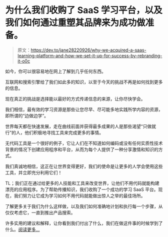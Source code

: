 # 为什么我们收购了 SaaS 学习平台，以及我们如何通过重塑其品牌来为成功做准备。

> 原文：<https://dev.to/jane28220926/why-we-acquired-a-saas-learning-platform-and-how-we-set-it-up-for-success-by-rebranding-it-o0c>

如今，你可以很容易地在网上了解到几乎任何东西。

互联网和搜索引擎给了我们如此多的知识，以至于今天的挑战不再是如何找到更多的信息。

现在真正的挑战是选择能以最好的方式传递信息的来源，让你尽快学会。

我们相信，最有效的学习资源是那些让您尽早、尽可能多地实践所学内容的资源，即所谓的“边做边学”。

世界每天都在快速发展，走在曲线前面并获得最多成果的人是那些渴望“只做就行”的人，他们积极地寻找工具来完成更多的事情。

无代码工具是一个很好的例子，它让人们在不知道如何编码或没有任何实质性技术背景的情况下创建应用程序和平台，从而为每个人提供了一种分享激情和知识的方式。

我们真诚地相信，这正在让世界变得更好，我们的使命是让更多的人学会使用这些工具，并立即充分利用它们！

TL；我们正在通过给更多的人技能和工具来改变世界，让他们不用代码就能构建漂亮的应用程序。为了帮助传播知识，我们收购了一个成功的学习 SaaS 平台。现在，我们努力让它成为学习如何不用代码就能做出惊人之举的最佳场所。

了解更多关于我们为什么这样做，以及我们如何准确地计划和执行每一个步骤，从仅仅考虑它，一直到推出产品搜索。

许多实用的建议和解释，让你看到我们付出了什么，我们在做这件事的时候学到了什么。[阅读更多...](https://blog.zeroqode.com/why-we-acquired-a-saas-learning-platform-and-how-we-set-it-up-for-success-by-rebranding-it-159438357ea2)